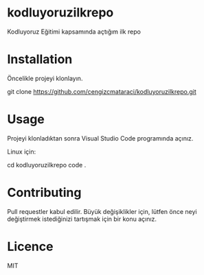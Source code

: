 # kodluyoruzilkrepo
 Kodluyoruz Eğitimi kapsamında açtığım ilk repo
# Installation 
Öncelikle projeyi klonlayın. 

git clone https://github.com/cengizcmataraci/kodluyoruzilkrepo.git

# Usage
Projeyi klonladıktan sonra Visual Studio Code programında açınız.

Linux için:

cd kodluyoruzilkrepo
code .

# Contributing
Pull requestler kabul edilir. Büyük değişiklikler için, lütfen önce neyi değiştirmek istediğinizi tartışmak için bir konu açınız.
# Licence
MIT
